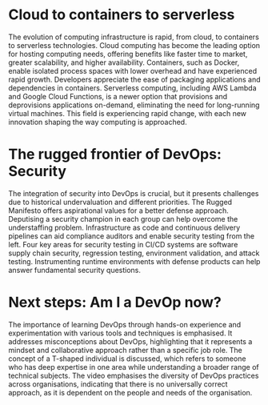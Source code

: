 # Cloud to containers to serverless
The evolution of computing infrastructure is rapid, from cloud, to containers to serverless technologies. Cloud computing has become the leading option for hosting computing needs, offering benefits like faster time to market, greater scalability, and higher availability. Containers, such as Docker, enable isolated process spaces with lower overhead and have experienced rapid growth. Developers appreciate the ease of packaging applications and dependencies in containers. Serverless computing, including AWS Lambda and Google Cloud Functions, is a newer option that provisions and deprovisions applications on-demand, eliminating the need for long-running virtual machines. This field is experiencing rapid change, with each new innovation shaping the way computing is approached.

# The rugged frontier of DevOps: Security
The integration of security into DevOps is crucial, but it presents challenges due to historical undervaluation and different priorities. The Rugged Manifesto offers aspirational values for a better defense approach. Deputising a security champion in each group can help overcome the understaffing problem. Infrastructure as code and continuous delivery pipelines can aid compliance auditors and enable security testing from the left. Four key areas for security testing in CI/CD systems are software supply chain security, regression testing, environment validation, and attack testing. Instrumenting runtime environments with defense products can help answer fundamental security questions.

# Next steps: Am I a DevOp now?
The importance of learning DevOps through hands-on experience and experimentation with various tools and techniques is emphasised. It addresses misconceptions about DevOps, highlighting that it represents a mindset and collaborative approach rather than a specific job role. The concept of a T-shaped individual is discussed, which refers to someone who has deep expertise in one area while understanding a broader range of technical subjects. The video emphasises the diversity of DevOps practices across organisations, indicating that there is no universally correct approach, as it is dependent on the people and needs of the organisation.